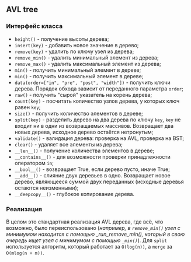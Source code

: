 ## AVL tree

### Интерфейс класса
- ```height()``` - получение высоты дерева;
- ```insert(key)``` - добавить новое значение в дерево;
- ```remove(key)``` - удалить по ключу узел из дерева;
- ```remove_min()``` - удалить минимальный элемент из дерева;
- ```remove_max()``` - удалить максимальный элемент из дерева;
- ```min()``` - получить минимальный элемент в дереве;
- ```min()``` - получить максимальный элемент в дереве;
- ```data(order=["in", "pre", "post", "width"])``` - получить ключи дерева. Порядок обхода зависит от переданного параметра ```order```;
- ```raw()``` - получить "сырой" указатель на корень дерева;
- ```count(key)``` - посчитать количество узлов дерева, у которых ключ равен ```key```;
- ```size()``` - получить количество элементов в дереве;
- ```split(key)``` - разделить дерево на два дерева по ключу ```key```, ```key``` не входит ни в одни из возвращаемых массивов. Возвращает два новых дерева, исходное дерево остаётся нетронутым;
- ```validate()``` - валидация дерева: проверка на AVL, проверка на BST;
- ```clear()``` - удаляет все элементы из дерева;
- ```__len__()``` - получение количества элементов в дереве;
- ```__contains__()``` - для возможности проверки принадлежности оператором ```in```;
- ```__bool__()``` - возвращает True, если дерево пусто, иначе True;
- ```__add__()``` - слияние двух деревьев в одно. Возвращает новое дерево, являющееся суммой двух переданных (исходные деревья остаются неизменными);
- ```__deepcopy__()``` - глубокое копирование дерева.

### Реализация
В целом это стандартная реализация AVL дерева, где всё, что возможно, было переиспользовано (*например, в ```remove_min()``` узел с минимумом находится с помощью _run_remove_min(), который
в свою очередь ищет узел с минимумом с помощью ```_min()```*).
Для ```split``` используется алгоритм, который работает за ```O(log(n))```, a ```merge``` за ```O(mlog(n + m))```.
